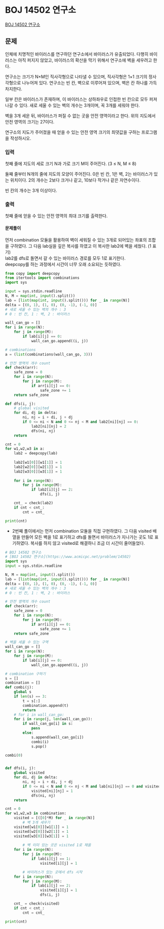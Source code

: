 # BOJ 14502 연구소 
[BOJ 14502 연구소](https://www.acmicpc.net/problem/14502)

## 문제
인체에 치명적인 바이러스를 연구하던 연구소에서 바이러스가 유출되었다. 다행히 바이러스는 아직 퍼지지 않았고, 바이러스의 확산을 막기 위해서 연구소에 벽을 세우려고 한다.  

연구소는 크기가 N×M인 직사각형으로 나타낼 수 있으며, 직사각형은 1×1 크기의 정사각형으로 나누어져 있다. 연구소는 빈 칸, 벽으로 이루어져 있으며, 벽은 칸 하나를 가득 차지한다.   

일부 칸은 바이러스가 존재하며, 이 바이러스는 상하좌우로 인접한 빈 칸으로 모두 퍼져나갈 수 있다. 새로 세울 수 있는 벽의 개수는 3개이며, 꼭 3개를 세워야 한다.  

벽을 3개 세운 뒤, 바이러스가 퍼질 수 없는 곳을 안전 영역이라고 한다. 위의 지도에서 안전 영역의 크기는 27이다.

연구소의 지도가 주어졌을 때 얻을 수 있는 안전 영역 크기의 최댓값을 구하는 프로그램을 작성하시오.

### 입력
첫째 줄에 지도의 세로 크기 N과 가로 크기 M이 주어진다. (3 ≤ N, M ≤ 8)

둘째 줄부터 N개의 줄에 지도의 모양이 주어진다. 0은 빈 칸, 1은 벽, 2는 바이러스가 있는 위치이다. 2의 개수는 2보다 크거나 같고, 10보다 작거나 같은 자연수이다.

빈 칸의 개수는 3개 이상이다.

### 출력
첫째 줄에 얻을 수 있는 안전 영역의 최대 크기를 출력한다.

#### 문제풀이
먼저 combination 모듈을 활용하여 벽이 세워질 수 있는 3개로 되어있는 좌표의 조합을 구하였다. 
그 다음 lab실을 깊은 복사를 하였고 이 복사한 lab2에 벽을 세웠다. (1 표기)  
lab2를 dfs로 돌면서 갈 수 있는 바이러스 경로를 모두 1로 표기한다.  
deepcopy를 하는 과정에서 시간이 너무 오래 소요되는 듯하였다. 
```python
from copy import deepcopy
from itertools import combinations
import sys

input = sys.stdin.readline
N, M = map(int, input().split())
lab = [list(map(int, input().split())) for _ in range(N)]
delta = [(0, 1), (1, 0), (0, -1), (-1, 0)]
# 새로 세울 수 있는 벽의 개수 : 3
# 0 : 빈 칸, 1 : 벽, 2 : 바이러스 

wall_can_go = []
for i in range(N):
    for j in range(M):
        if lab[i][j] == 0:
            wall_can_go.append((i, j))

# combinations
a = (list(combinations(wall_can_go, 3)))

# 안전 영역의 개수 count
def check(arr):
    safe_zone = 0
    for i in range(N):
        for j in range(M):
            if arr[i][j] == 0:
                safe_zone += 1
    return safe_zone

def dfs(i, j):
    # global visited
    for di, dj in delta:
        ni, nj = i + di, j + dj
        if 0 <= ni < N and 0 <= nj < M and lab2[ni][nj] == 0:
            lab2[ni][nj] = 2
            dfs(ni, nj)
    return

cnt = 0
for w1,w2,w3 in a:
    lab2 = deepcopy(lab)
    
    lab2[w1[0]][w1[1]] = 1
    lab2[w2[0]][w2[1]] = 1
    lab2[w3[0]][w3[1]] = 1
    
    for i in range(N):
        for j in range(M):
            if lab2[i][j] == 2:
                dfs(i, j)

    cnt_ = check(lab2)
    if cnt < cnt_:
        cnt = cnt_

print(cnt)
```
- 2번째 풀이에서는 먼저 combination 모듈을 직접 구현하였다. 그 다음 visited 배열을 만들어 모든 벽을 1로 표기하고 dfs를 돌면서 바이러스가 지나가는 곳도 1로 표기하였다. 복사를 하지 않고 visited로 해결하니 조금 더 시간이 줄어들었다. 
```python
# BOJ 14502 연구소 
# [BOJ 14502 연구소](https://www.acmicpc.net/problem/14502)
import sys
input = sys.stdin.readline

N, M = map(int, input().split())
lab = [list(map(int, input().split())) for _ in range(N)]
delta = [(0, 1), (1, 0), (0, -1), (-1, 0)]
# 새로 세울 수 있는 벽의 개수 : 3
# 0 : 빈 칸, 1 : 벽, 2 : 바이러스 

# 안전 영역의 개수 count
def check(arr):
    safe_zone = 0
    for i in range(N):
        for j in range(M):
            if arr[i][j] == 0:
                safe_zone += 1
    return safe_zone

# 벽을 세울 수 있는 구역
wall_can_go = []
for i in range(N):
    for j in range(M):
        if lab[i][j] == 0:
            wall_can_go.append((i, j))

# combination 구하기
s = []
combination = []
def combi(j):
    global s
    if len(s) == 3:
        t = s[:]
        combination.append(t)
        return
    # for i in wall_can_go:
    for i in range(j, len(wall_can_go)):
        if wall_can_go[i] in s:
            pass
        else:
            s.append(wall_can_go[i])
            combi(i)
            s.pop()

combi(0)


def dfs(i, j):
    global visited
    for di, dj in delta:
        ni, nj = i + di, j + dj
        if 0 <= ni < N and 0 <= nj < M and lab[ni][nj] == 0 and visited[ni][nj] == 0:
            visited[ni][nj] = 1
            dfs(ni, nj)
    return

cnt = 0
for w1,w2,w3 in combination:
    visited = [([0]*M) for _ in range(N)]
		# 벽 3개 세우기
    visited[w1[0]][w1[1]] = 1
    visited[w2[0]][w2[1]] = 1
    visited[w3[0]][w3[1]] = 1
    
		# 벽 이미 있는 곳은 visited 1로 채움
    for i in range(N):
        for j in range(M):
            if lab[i][j] == 1:
                visited[i][j] = 1

		# 바이러스가 있는 곳에서 dfs 시작
    for i in range(N):
        for j in range(M):
            if lab[i][j] == 2:
                visited[i][j] = 1
                dfs(i, j)

    cnt_ = check(visited)
    if cnt < cnt_:
        cnt = cnt_

print(cnt)
```